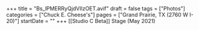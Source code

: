+++
title = "Bs_lPMERRyQjdVIlzOET.avif"
draft = false
tags = ["Photos"]
categories = ["Chuck E. Cheese's"]
pages = ["Grand Prairie, TX (2760 W I-20)"]
startDate = ""
+++
[[Studio C Beta]] Stage (May 2021)
